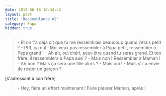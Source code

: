 ```yaml
---
date: 2015-06-18 18:34:43
layout: post
title: 'Ressemblance #2'
category: Papa
hidden: true
---
```


> \- Et on t'a déjà dit que tu me ressemblais beaucoup quand j'étais petit ?
> \- Pfff, ça nul ! Moi veux pas ressembler à Papa petit, ressembler à Papa grand !
> \- Ah ah, oui chéri, peut-être quand tu seras grand. Et ton frère, il ressemblera à Papa ausi ?
> \- Mais non ! Ressembler à Maman !
> \- Ah bon ? Mais ça sera une fille alors ?
> \- Mais oui !
> \- Mais s'il a envie de rester un garçon ?

[s'adressant à son frère]

> \- Hey, faire un effort maintenant ! Faire pleurer Maman, après !

